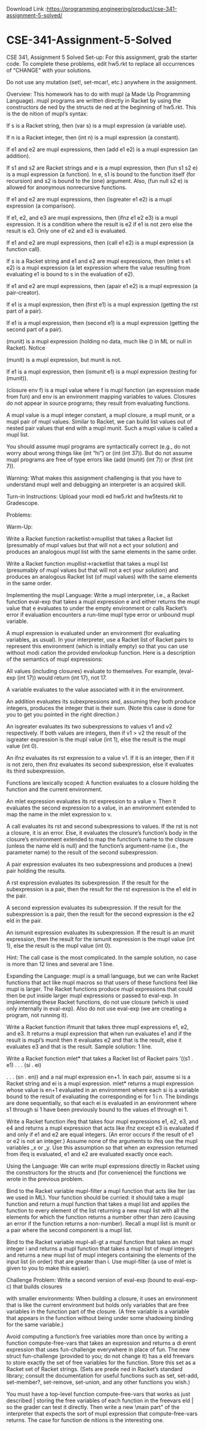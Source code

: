 Download Link :https://programming.engineering/product/cse-341-assignment-5-solved/


# CSE-341-Assignment-5-Solved
CSE 341, Assignment 5 Solved
Set-up: For this assignment, grab the starter code. To complete these problems, edit hw5.rkt to replace all occurrences of “CHANGE” with your solutions.

Do not use any mutation (set!, set-mcar!, etc.) anywhere in the assignment.

Overview: This homework has to do with mupl (a Made Up Programming Language). mupl programs are written directly in Racket by using the constructors de ned by the structs de ned at the beginning of hw5.rkt. This is the de nition of mupl’s syntax:

If s is a Racket string, then (var s) is a mupl expression (a variable use).

If n is a Racket integer, then (int n) is a mupl expression (a constant).

If e1 and e2 are mupl expressions, then (add e1 e2) is a mupl expression (an addition).

If s1 and s2 are Racket strings and e is a mupl expression, then (fun s1 s2 e) is a mupl expression (a function). In e, s1 is bound to the function itself (for recursion) and s2 is bound to the (one) argument. Also, (fun null s2 e) is allowed for anonymous nonrecursive functions.

If e1 and e2 are mupl expressions, then (isgreater e1 e2) is a mupl expression (a comparison).

If e1, e2, and e3 are mupl expressions, then (ifnz e1 e2 e3) is a mupl expression. It is a condition where the result is e2 if e1 is not zero else the result is e3. Only one of e2 and e3 is evaluated.

If e1 and e2 are mupl expressions, then (call e1 e2) is a mupl expression (a function call).

If s is a Racket string and e1 and e2 are mupl expressions, then (mlet s e1 e2) is a mupl expression (a let expression where the value resulting from evaluating e1 is bound to s in the evaluation of e2).

If e1 and e2 are mupl expressions, then (apair e1 e2) is a mupl expression (a pair-creator).

If e1 is a mupl expression, then (first e1) is a mupl expression (getting the rst part of a pair).

If e1 is a mupl expression, then (second e1) is a mupl expression (getting the second part of a pair).

(munit) is a mupl expression (holding no data, much like () in ML or null in Racket). Notice

(munit) is a mupl expression, but munit is not.

If e1 is a mupl expression, then (ismunit e1) is a mupl expression (testing for (munit)).

(closure env f) is a mupl value where f is mupl function (an expression made from fun) and env is an environment mapping variables to values. Closures do not appear in source programs; they result from evaluating functions.

A mupl value is a mupl integer constant, a mupl closure, a mupl munit, or a mupl pair of mupl values. Similar to Racket, we can build list values out of nested pair values that end with a mupl munit. Such a mupl value is called a mupl list.

You should assume mupl programs are syntactically correct (e.g., do not worry about wrong things like (int “hi”) or (int (int 37)). But do not assume mupl programs are free of type errors like (add (munit) (int 7)) or (first (int 7)).

Warning: What makes this assignment challenging is that you have to understand mupl well and debugging an interpreter is an acquired skill.

Turn-in Instructions: Upload your modi ed hw5.rkt and hw5tests.rkt to Gradescope.


Problems:

Warm-Up:

Write a Racket function racketlist->mupllist that takes a Racket list (presumably of mupl values but that will not a ect your solution) and produces an analogous mupl list with the same elements in the same order.

Write a Racket function mupllist->racketlist that takes a mupl list (presumably of mupl values but that will not a ect your solution) and produces an analogous Racket list (of mupl values) with the same elements in the same order.

Implementing the mupl Language: Write a mupl interpreter, i.e., a Racket function eval-exp that takes a mupl expression e and either returns the mupl value that e evaluates to under the empty environment or calls Racket’s error if evaluation encounters a run-time mupl type error or unbound mupl variable.

A mupl expression is evaluated under an environment (for evaluating variables, as usual). In your interpreter, use a Racket list of Racket pairs to represent this environment (which is initially empty) so that you can use without modi cation the provided envlookup function. Here is a description of the semantics of mupl expressions:

All values (including closures) evaluate to themselves. For example, (eval-exp (int 17)) would return (int 17), not 17.

A variable evaluates to the value associated with it in the environment.

An addition evaluates its subexpressions and, assuming they both produce integers, produces the integer that is their sum. (Note this case is done for you to get you pointed in the right direction.)

An isgreater evaluates its two subexpressions to values v1 and v2 respectively. If both values are integers, then if v1 > v2 the result of the isgreater expression is the mupl value (int 1), else the result is the mupl value (int 0).

An ifnz evaluates its rst expression to a value v1. If it is an integer, then if it is not zero, then ifnz evaluates its second subexpression, else it evaluates its third subexpression.

Functions are lexically scoped: A function evaluates to a closure holding the function and the current environment.

An mlet expression evaluates its rst expression to a value v. Then it evaluates the second expression to a value, in an environment extended to map the name in the mlet expression to v.

A call evaluates its rst and second subexpressions to values. If the rst is not a closure, it is an error. Else, it evaluates the closure’s function’s body in the closure’s environment extended to map the function’s name to the closure (unless the name eld is null) and the function’s argument-name (i.e., the parameter name) to the result of the second subexpression.

A pair expression evaluates its two subexpressions and produces a (new) pair holding the results.

A rst expression evaluates its subexpression. If the result for the subexpression is a pair, then the result for the rst expression is the e1 eld in the pair.

A second expression evaluates its subexpression. If the result for the subexpression is a pair, then the result for the second expression is the e2 eld in the pair.

An ismunit expression evaluates its subexpression. If the result is an munit expression, then the result for the ismunit expression is the mupl value (int 1), else the result is the mupl value (int 0).

Hint: The call case is the most complicated. In the sample solution, no case is more than 12 lines and several are 1 line.


Expanding the Language: mupl is a small language, but we can write Racket functions that act like mupl macros so that users of these functions feel like mupl is larger. The Racket functions produce mupl expressions that could then be put inside larger mupl expressions or passed to eval-exp. In implementing these Racket functions, do not use closure (which is used only internally in eval-exp). Also do not use eval-exp (we are creating a program, not running it).

Write a Racket function ifmunit that takes three mupl expressions e1, e2, and e3. It returns a mupl expression that when run evaluates e1 and if the result is mupl’s munit then it evaluates e2 and that is the result, else it evaluates e3 and that is the result. Sample solution: 1 line.

Write a Racket function mlet* that takes a Racket list of Racket pairs ’((s1 . e1) . . . (si . ei)

. . . (sn . en)) and a nal mupl expression en+1. In each pair, assume si is a Racket string and ei is a mupl expression. mlet* returns a mupl expression whose value is en+1 evaluated in an environment where each si is a variable bound to the result of evaluating the corresponding ei for 1 i n. The bindings are done sequentially, so that each ei is evaluated in an environment where s1 through si 1 have been previously bound to the values e1 through ei 1.

Write a Racket function ifeq that takes four mupl expressions e1, e2, e3, and e4 and returns a mupl expression that acts like ifnz except e3 is evaluated if and only if e1 and e2 are equal integers. (An error occurs if the result of e1 or e2 is not an integer.) Assume none of the arguments to ifeq use the mupl variables _x or _y. Use this assumption so that when an expression returned from ifeq is evaluated, e1 and e2 are evaluated exactly once each.

Using the Language: We can write mupl expressions directly in Racket using the constructors for the structs and (for convenience) the functions we wrote in the previous problem.

Bind to the Racket variable mupl-filter a mupl function that acts like lter (as we used in ML). Your function should be curried: it should take a mupl function and return a mupl function that takes a mupl list and applies the function to every element of the list returning a new mupl list with all the elements for which the function returns a number other than zero (causing an error if the function returns a non-number). Recall a mupl list is munit or a pair where the second component is a mupl list.

Bind to the Racket variable mupl-all-gt a mupl function that takes an mupl integer i and returns a mupl function that takes a mupl list of mupl integers and returns a new mupl list of mupl integers containing the elements of the input list (in order) that are greater than i. Use mupl-filter (a use of mlet is given to you to make this easier).

Challenge Problem: Write a second version of eval-exp (bound to eval-exp-c) that builds closures

with smaller environments: When building a closure, it uses an environment that is like the current environment but holds only variables that are free variables in the function part of the closure. (A free variable is a variable that appears in the function without being under some shadowing binding for the same variable.)

Avoid computing a function’s free variables more than once by writing a function compute-free-vars that takes an expression and returns a di erent expression that uses fun-challenge everywhere in place of fun. The new struct fun-challenge (provided to you; do not change it) has a eld freevars to store exactly the set of free variables for the function. Store this set as a Racket set of Racket strings. (Sets are prede ned in Racket’s standard library; consult the documentation for useful functions such as set, set-add, set-member?, set-remove, set-union, and any other functions you wish.)

You must have a top-level function compute-free-vars that works as just described | storing the free variables of each function in the freevars eld | so the grader can test it directly. Then write a new \main part” of the interpreter that expects the sort of mupl expression that compute-free-vars returns. The case for function de nitions is the interesting one.
